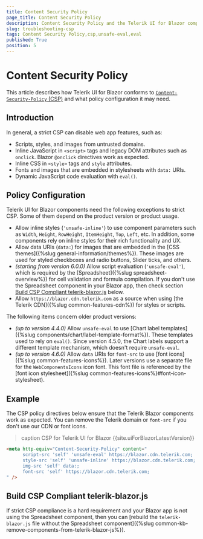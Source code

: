 ```yaml
---
title: Content Security Policy
page_title: Content Security Policy
description: Content Security Policy and the Telerik UI for Blazor components suite.
slug: troubleshooting-csp
tags: Content Security Policy,csp,unsafe-eval,eval
published: True
position: 5
---
```


# Content Security Policy

This article describes how Telerik UI for Blazor conforms to [`Content-Security-Policy` (CSP)](https://developer.mozilla.org/en-US/docs/Web/HTTP/Headers/Content-Security-Policy) and what policy configuration it may need.

## Introduction

In general, a strict CSP can disable web app features, such as:

* Scripts, styles, and images from untrusted domains.
* Inline JavaScript in `<script>` tags and legacy DOM attributes such as `onclick`. Blazor `@onclick` directives work as expected.
* Inline CSS in `<style>` tags and `style` attributes. 
* Fonts and images that are embedded in stylesheets with `data:` URIs.
* Dynamic JavaScript code evaluation with `eval()`.

## Policy Configuration

Telerik UI for Blazor components need the following exceptions to strict CSP. Some of them depend on the product version or product usage.

* Allow inline styles (`'unsafe-inline'`) to use component parameters such as `Width`, `Height`, `RowHeight`, `ItemHeight`, `Top`, `Left`, etc. In addition, some components rely on inline styles for their rich functionality and UX.
* Allow data URIs (`data:`) for images that are embedded in the [CSS themes]({%slug general-information/themes%}). These images are used for styled checkboxes and radio buttons, Slider ticks, and others.
* *(starting from version 6.0.0)* Allow script evaluation (`'unsafe-eval'`), which is required by the [Spreadsheet]({%slug spreadsheet-overview%}) for cell validation and formula compilation. If you don't use the Spreadsheet component in your Blazor app, then check section [Build CSP Compliant telerik-blazor.js](#build-csp-compliant-telerik-blazorjs) below.
* Allow `https://blazor.cdn.telerik.com` as a source when using [the Telerik CDN]({%slug common-features-cdn%}) for styles or scripts.

The following items concern older product versions:

* *(up to version 4.4.0)* Allow `unsafe-eval` to use [Chart label templates]({%slug components/chart/label-template-format%}). These templates used to rely on `eval()`. Since version 4.5.0, the Chart labels support a different template mechanism, which doesn't require `unsafe-eval`.
* *(up to version 4.6.0)* Allow `data` URIs for `font-src` to use [font icons]({%slug common-features-icons%}). Later versions use a separate file for the `WebComponentsIcons` icon font. This font file is referenced by the [font icon stylesheet]({%slug common-features-icons%}#font-icon-stylesheet).

## Example

The CSP policy directives below ensure that the Telerik Blazor components work as expected. You can remove the Telerik domain or `font-src` if you don't use our CDN or font icons.

>caption CSP for Telerik UI for Blazor {{site.uiForBlazorLatestVersion}}

<div class="skip-repl"></div>

````HTML
<meta http-equiv="Content-Security-Policy" content="
      script-src 'self' 'unsafe-eval' https://blazor.cdn.telerik.com;
      style-src 'self' 'unsafe-inline' https://blazor.cdn.telerik.com;
      img-src 'self' data:;
      font-src 'self' https://blazor.cdn.telerik.com;
" />
````

## Build CSP Compliant telerik-blazor.js

If strict CSP compliance is a hard requirement and your Blazor app is not using the Spreadsheet component, then you can [rebuild the `telerik-blazor.js` file without the Spreadsheet component]({%slug common-kb-remove-components-from-telerik-blazor-js%}).
